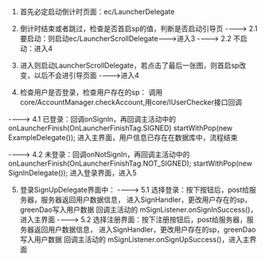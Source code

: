 
1. 首先必定启动倒计时页面：ec/LauncherDelegate

2. 倒计时结束或者跳过，检查是否首启sp的值，判断是否启动引导页
----> 2.1 要启动：则启动ec/LauncherScrollDelegate--->进入3
----> 2.2 不启动：进入4

3. 进入则启动LauncherScrollDelegate，若点击了最后一张图，则首启sp改变，以后不会进引导页面
---->进入4

4. 检查用户是否登录，检查用户存在的sp：
              调用core/AccountManager.checkAccount,用core/IUserChecker接口回调

----> 4.1 已登录：回调onSignIn，再回调主活动中的onLauncherFinish(OnLauncherFinishTag.SIGNED)
                    startWithPop(new ExampleDelegate());
                    进入主界面，用户信息已存在在数据库中，流程结束

----> 4.2 未登录：回调onNotSignIn，再回调主活动中的onLauncherFinish(OnLauncherFinishTag.NOT_SIGNED);
                    startWithPop(new SignInDelegate());
                    进入登录界面，进入5

5. 登录SignUpDelegate界面中：
----> 5.1 选择登录：按下按钮后，post给服务器，服务器返回用户数据信息，
            进入SignHandler，更改用户存在的sp，greenDao写入用户数据
            回调主活动的 mSignListener.onSignInSuccess()，进入主界面
----> 5.2 选择注册界面：按下注册按钮后，post给服务器，服务器返回用户数据信息，
                进入SignHandler，更改用户存在的sp，greenDao写入用户数据
                回调主活动的 mSignListener.onSignUpSuccess()，进入主界面